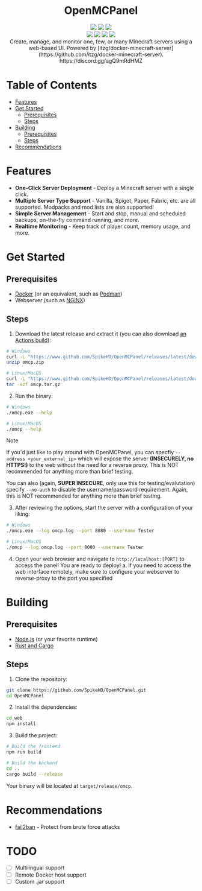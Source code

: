 <div align="center">
  <h1>OpenMCPanel</h1>
</div>

<div align="center">
 <img src="https://img.shields.io/github/actions/workflow/status/SpikeHD/OpenMCPanel/build.yml" />
 <img src="https://img.shields.io/github/package-json/v/SpikeHD/OpenMCPanel" />
 <img src="https://img.shields.io/github/repo-size/SpikeHD/OpenMCPanel" />
</div>
<div align="center">
 <img src="https://img.shields.io/github/commit-activity/m/SpikeHD/OpenMCPanel" />
 <img src="https://img.shields.io/github/release-date/SpikeHD/OpenMCPanel" />
 <img src="https://img.shields.io/github/stars/SpikeHD/OpenMCPanel" />
 <img src="https://img.shields.io/github/downloads/SpikeHD/OpenMCPanel/total" />
</div>

<div align="center">
  Create, manage, and monitor one, few, or many Minecraft servers using a web-based UI. Powered by [itzg/docker-minecraft-server](https://github.com/itzg/docker-minecraft-server).
  <br />
  https://discord.gg/agQ9mRdHMZ
</div>

# Table of Contents

- [Features](#features)
- [Get Started](#get-started)
  - [Prerequisites](#prerequisites)
  - [Steps](#steps)
- [Building](#building)
  - [Prerequisites](#prerequisites-1)
  - [Steps](#steps-1)
- [Recommendations](#recommendations)

# Features

* **One-Click Server Deployment** - Deploy a Minecraft server with a single click.
* **Multiple Server Type Support** - Vanilla, Spigot, Paper, Fabric, etc. are all supported. Modpacks and mod lists are also supported!
* **Simple Server Management** - Start and stop, manual and scheduled backups, on-the-fly command running, and more.
* **Realtime Monitoring** - Keep track of player count, memory usage, and more.

# Get Started

## Prerequisites

* [Docker](https://docs.docker.com/get-docker/) (or an equivalent, such as [Podman](https://podman.io/))
* Webserver (such as [NGINX](https://www.nginx.com/))

## Steps

1. Download the latest release and extract it (you can also download [an Actions build](https://www.github.com/SpikeHD/OpenMCPanel/actions/workflows/build.yml)):
```bash
# Windows
curl -L "https://www.github.com/SpikeHD/OpenMCPanel/releases/latest/download/omcp_win64.zip" -o omcp.zip
unzip omcp.zip

# Linux/MacOS
curl -L "https://www.github.com/SpikeHD/OpenMCPanel/releases/latest/download/omcp_linux64.tar.gz" -o omcp.tar.gz
tar -xzf omcp.tar.gz
```

2. Run the binary:
```bash
# Windows
./omcp.exe --help

# Linux/MacOS
./omcp --help
```

> [!NOTE]
> If you'd just like to play around with OpenMCPanel, you can specfiy `--address <your_external_ip>` which will expose the server
> **(INSECURELY, no HTTPS!)** to the web without the need for a reverse proxy. This is NOT recommended for anything more than brief testing.
>
> You can also (again, **SUPER INSECURE**, only use this for testing/evalutation) specify `--no-auth` to disable the username/password requirement.
> Again, this is NOT recommended for anything more than brief testing.

3. After reviewing the options, start the server with a configuration of your liking:
```bash
# Windows
./omcp.exe --log omcp.log --port 8080 --username Tester

# Linux/MacOS
./omcp --log omcp.log --port 8080 --username Tester
```

4. Open your web browser and navigate to `http://localhost:[PORT]` to access the panel! You are ready to deploy!
  a. If you need to access the web interface remotely, make sure to configure your webserver to reverse-proxy to the port you specified

# Building

## Prerequisites

* [Node.js](https://nodejs.org/en/download/) (or your favorite runtime)
* [Rust and Cargo](https://www.rust-lang.org/tools/install)

## Steps

1. Clone the repository:
```bash
git clone https://github.com/SpikeHD/OpenMCPanel.git
cd OpenMCPanel
```

2. Install the dependencies:
```bash
cd web
npm install
```

3. Build the project:
```bash
# Build the frontend
npm run build

# Build the backend
cd ..
cargo build --release
```

Your binary will be located at `target/release/omcp`.

# Recommendations

* [fail2ban](https://github.com/fail2ban/fail2ban) - Protect from brute force attacks

# TODO

* [ ] Multilingual support
* [ ] Remote Docker host support
* [ ] Custom .jar support
